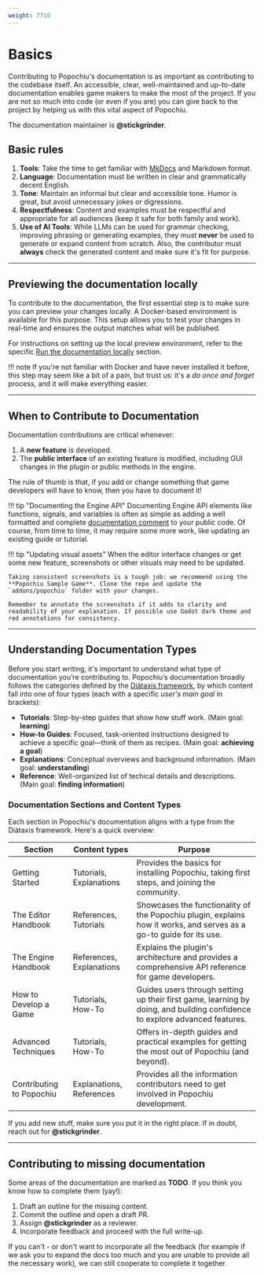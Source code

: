 ```yaml
---
weight: 7710
---
```


# Basics

Contributing to Popochiu's documentation is as important as contributing to the codebase itself. An accessible, clear, well-maintained and up-to-date documentation enables game makers to make the most of the project. If you are not so much into code (or even if you are) you can give back to the project by helping us with this vital aspect of Popochiu.

The documentation maintainer is **@stickgrinder**.

## Basic rules

1. **Tools**: Take the time to get familiar with [MkDocs](https://www.mkdocs.org/) and Markdown format.
2. **Language**: Documentation must be written in clear and grammatically decent English.
3. **Tone**: Maintain an informal but clear and accessible tone. Humor is great, but avoid unnecessary jokes or digressions.
4. **Respectfulness**: Content and examples must be respectful and appropriate for all audiences (keep it safe for both family and work).
5. **Use of AI Tools**: While LLMs can be used for grammar checking, improving phrasing or generating examples, they must **never** be used to generate or expand content from scratch. Also, the contributor must **always** check the generated content and make sure it's fit for purpose.

---

## Previewing the documentation locally

To contribute to the documentation, the first essential step is to make sure you can preview your changes locally. A Docker-based environment is available for this purpose. This setup allows you to test your changes in real-time and ensures the output matches what will be published.

For instructions on setting up the local preview environment, refer to the specific [Run the documentation locally](../../toolchain-and-dependencies#run-the-documentation-locally) section.

!!! note
    If you're not familiar with Docker and have never installed it before, this step may seem like a bit of a pain, but trust us: it's a _do once and forget_ process, and it will make everything easier.

---

## When to Contribute to Documentation

Documentation contributions are critical whenever:

1. A **new feature** is developed.
2. The **public interface** of an existing feature is modified, including GUI changes in the plugin or public methods in the engine.

The rule of thumb is that, if you add or change something that game developers will have to know, then you have to document it!

!!! tip "Documenting the Engine API"
    Documenting Engine API elements like functions, signals, and variables is often as simple as adding a well formatted and complete [documentation comment](../../conventions/comments) to your public code. Of course, from time to time, it may require some more work, like updating an existing guide or tutorial.

!!! tip "Updating visual assets"
    When the editor interface changes or get some new feature, screenshots or other visuals may need to be updated.
    
    Taking consistent screenshots is a tough job: we recommend using the **Popochiu Sample Game**. Clone the repo and update the `addons/popochiu` folder with your changes.

    Remember to annotate the screenshots if it adds to clarity and readability of your explanation. If possible use Godot dark theme and red annotations for consistency.

---

## Understanding Documentation Types

Before you start writing, it's important to understand what type of documentation you’re contributing to. Popochiu’s documentation broadly follows the categories defined by the [Diátaxis framework](https://diataxis.fr/), by which content fall into one of four types (each with a specific _user's main goal_ in brackets):

- **Tutorials**: Step-by-step guides that show how stuff work. (Main goal: **learning**)
- **How-to Guides**: Focused, task-oriented instructions designed to achieve a specific goal—think of them as recipes. (Main goal: **achieving a goal**)
- **Explanations**: Conceptual overviews and background information. (Main goal: **understanding**)
- **Reference**: Well-organized list of techical details and descriptions. (Main goal: **finding information**)

### Documentation Sections and Content Types

Each section in Popochiu's documentation aligns with a type from the Diátaxis framework. Here's a quick overview:

| **Section**              | **Content types**        | **Purpose**                                                                                                               |
|--------------------------|--------------------------|---------------------------------------------------------------------------------------------------------------------------|
| Getting Started          | Tutorials, Explanations  | Provides the basics for installing Popochiu, taking first steps, and joining the community.                               |
| The Editor Handbook      | References, Tutorials    | Showcases the functionality of the Popochiu plugin, explains how it works, and serves as a go-to guide for its use.       |
| The Engine Handbook      | References, Explanations | Explains the plugin's architecture and provides a comprehensive API reference for game developers.                        |
| How to Develop a Game    | Tutorials, How-To        | Guides users through setting up their first game, learning by doing, and building confidence to explore advanced features. |
| Advanced Techniques      | Tutorials, How-To        | Offers in-depth guides and practical examples for getting the most out of Popochiu (and beyond).                          |
| Contributing to Popochiu | Explanations, References | Provides all the information contributors need to get involved in Popochiu development.                                    |

If you add new stuff, make sure you put it in the right place. If in doubt, reach out for **@stickgrinder**.

---

## Contributing to missing documentation

Some areas of the documentation are marked as **TODO**. If you think you know how to complete them (yay!):

1. Draft an outline for the missing content.
2. Commit the outline and open a draft PR.
3. Assign **@stickgrinder** as a reviewer.
4. Incorporate feedback and proceed with the full write-up.

If you can't - or don't want to incorporate all the feedback (for example if we ask you to expand the docs too much and you are unable to provide all the necessary work), we can still cooperate to complete it together.
